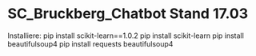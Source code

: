 # SC_Bruckberg_Chatbot Stand 17.03
Installiere:
pip install scikit-learn==1.0.2
pip install scikit-learn
pip install beautifulsoup4
pip install requests beautifulsoup4